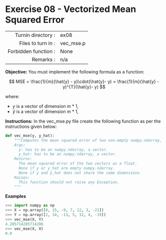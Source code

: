 # Exercise 08 - Vectorized Mean Squared Error

|                         |                    |
| -----------------------:| ------------------ |
|   Turnin directory :    |  ex08              |
|   Files to turn in :    |  vec_mse.p         |
|   Forbidden function :  |  None              |
|   Remarks :             |  n/a               |

**Objective:**
You must implement the following formula as a function:  

$$
MSE = \frac{1}{m}(\hat{y} - y)\cdot(\hat{y}- y) = \frac{1}{m}(\hat{y} - y)^{T}(\hat{y}- y)
$$

where:
- $y$ is a vector of dimension m * 1,
- $\hat{y}$ is a vector of dimension m * 1,

**Instructions:**
In the vec_mse.py file create the following function as per the instructions given below:
```python
def vec_mse(y, y_hat):
    """Computes the mean squared error of two non-empty numpy.ndarray, without any for loop. The two arrays must have the same dimensions.
    Args:
      y: has to be an numpy.ndarray, a vector.
      y_hat: has to be an numpy.ndarray, a vector.
    Returns:
      The mean squared error of the two vectors as a float.
      None if y or y_hat are empty numpy.ndarray.
      None if y and y_hat does not share the same dimensions.
    Raises:
      This function should not raise any Exception.
    """
```

**Examples**
```python
>>> import numpy as np
>>> X = np.array([0, 15, -9, 7, 12, 3, -21])
>>> Y = np.array([2, 14, -13, 5, 12, 4, -19])
>>> vec_mse(X, Y)
4.285714285714286
>>> vec_mse(X, X)
0.0
```